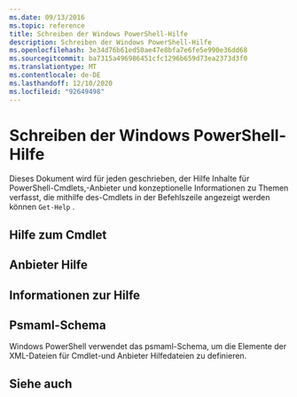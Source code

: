 ```yaml
---
ms.date: 09/13/2016
ms.topic: reference
title: Schreiben der Windows PowerShell-Hilfe
description: Schreiben der Windows PowerShell-Hilfe
ms.openlocfilehash: 3e34d76b61ed50ae47e8bfa7e6fe5e990e36dd68
ms.sourcegitcommit: ba7315a496986451cfc1296b659d73ea2373d3f0
ms.translationtype: MT
ms.contentlocale: de-DE
ms.lasthandoff: 12/10/2020
ms.locfileid: "92649498"
---
```

# <a name="writing-windows-powershell-help"></a>Schreiben der Windows PowerShell-Hilfe

Dieses Dokument wird für jeden geschrieben, der Hilfe Inhalte für PowerShell-Cmdlets,-Anbieter und konzeptionelle Informationen zu Themen verfasst, die mithilfe des-Cmdlets in der Befehlszeile angezeigt werden können `Get-Help` .

## <a name="cmdlet-help"></a>Hilfe zum Cmdlet

## <a name="provider-help"></a>Anbieter Hilfe

## <a name="about-help"></a>Informationen zur Hilfe

## <a name="psmaml-schema"></a>Psmaml-Schema

 Windows PowerShell verwendet das psmaml-Schema, um die Elemente der XML-Dateien für Cmdlet-und Anbieter Hilfedateien zu definieren.

## <a name="see-also"></a>Siehe auch
